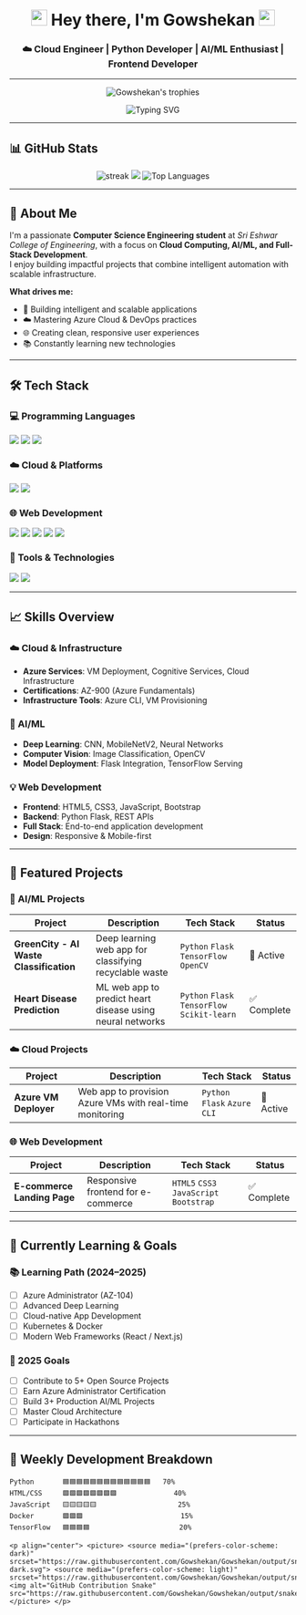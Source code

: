 <h1 align="center">
  <img src="https://media.giphy.com/media/hvRJCLFzcasrR4ia7z/giphy.gif" width="28">
  Hey there, I'm Gowshekan
  <img src="https://media.giphy.com/media/hvRJCLFzcasrR4ia7z/giphy.gif" width="28">
</h1>

<h3 align="center">☁️ Cloud Engineer | Python Developer | AI/ML Enthusiast | Frontend Developer</h3>

---

<!-- 🏆 GitHub Trophies -->
<p align="center">
  <img src="https://github-profile-trophy.vercel.app/?username=Gowshekan&theme=nord&column=7&no-frame=true" alt="Gowshekan's trophies" />
</p>

<!-- 🧠 Typing Animation -->
<p align="center">
  <img src="https://readme-typing-svg.demolab.com?font=Fira+Code&pause=1000&color=00C7FF&center=true&vCenter=true&width=500&lines=Cloud+Engineer;Python+Developer;AI%2FML+Enthusiast;Azure+Certified;Frontend+Developer;Open+Source+Contributor" alt="Typing SVG" />
</p>

---

## 📊 GitHub Stats

<div align="center">
  <img src="https://github-readme-streak-stats.herokuapp.com?user=Gowshekan&theme=tokyonight&hide_border=true" alt="streak" />
  <img src="https://github-readme-stats.vercel.app/api?username=Gowshekan&show_icons=true&theme=tokyonight&hide_border=true" />
  <img src="https://github-readme-stats.vercel.app/api/top-langs/?username=Gowshekan&theme=tokyonight&hide_border=true&layout=compact" alt="Top Languages" />
</div>

---

## 🧠 About Me

I'm a passionate **Computer Science Engineering student** at *Sri Eshwar College of Engineering*, with a focus on **Cloud Computing, AI/ML, and Full-Stack Development**.  
I enjoy building impactful projects that combine intelligent automation with scalable infrastructure.

**What drives me:**
- 🚀 Building intelligent and scalable applications  
- ☁️ Mastering Azure Cloud & DevOps practices  
- 🌐 Creating clean, responsive user experiences  
- 📚 Constantly learning new technologies  

---

## 🛠️ Tech Stack

### 💻 Programming Languages
<p>
  <img src="https://img.shields.io/badge/Python-3776AB?style=for-the-badge&logo=python&logoColor=white" />
  <img src="https://img.shields.io/badge/C-A8B9CC?style=for-the-badge&logo=c&logoColor=black" />
  <img src="https://img.shields.io/badge/C++-00599C?style=for-the-badge&logo=c%2B%2B&logoColor=white" />
</p>

### ☁️ Cloud & Platforms
<p>
  <img src="https://img.shields.io/badge/Microsoft_Azure-0089D6?style=for-the-badge&logo=microsoft-azure&logoColor=white" />
  <img src="https://img.shields.io/badge/GitHub-181717?style=for-the-badge&logo=github&logoColor=white" />
</p>

### 🌐 Web Development
<p>
  <img src="https://img.shields.io/badge/HTML5-E34F26?style=for-the-badge&logo=html5&logoColor=white" />
  <img src="https://img.shields.io/badge/CSS3-1572B6?style=for-the-badge&logo=css3&logoColor=white" />
  <img src="https://img.shields.io/badge/JavaScript-F7DF1E?style=for-the-badge&logo=javascript&logoColor=black" />
  <img src="https://img.shields.io/badge/Bootstrap-7952B3?style=for-the-badge&logo=bootstrap&logoColor=white" />
  <img src="https://img.shields.io/badge/Flask-000000?style=for-the-badge&logo=flask&logoColor=white" />
</p>

### 🔧 Tools & Technologies
<p>
  <img src="https://img.shields.io/badge/Git-F05032?style=for-the-badge&logo=git&logoColor=white" />
  <img src="https://img.shields.io/badge/Canva-00C4CC?style=for-the-badge&logo=canva&logoColor=white" />
</p>

---

## 📈 Skills Overview

### ☁️ Cloud & Infrastructure
- **Azure Services**: VM Deployment, Cognitive Services, Cloud Infrastructure  
- **Certifications**: AZ-900 (Azure Fundamentals)  
- **Infrastructure Tools**: Azure CLI, VM Provisioning  

### 🤖 AI/ML
- **Deep Learning**: CNN, MobileNetV2, Neural Networks  
- **Computer Vision**: Image Classification, OpenCV  
- **Model Deployment**: Flask Integration, TensorFlow Serving  

### 💡 Web Development
- **Frontend**: HTML5, CSS3, JavaScript, Bootstrap  
- **Backend**: Python Flask, REST APIs  
- **Full Stack**: End-to-end application development  
- **Design**: Responsive & Mobile-first  

---

## 🚀 Featured Projects

### 🤖 AI/ML Projects
| Project | Description | Tech Stack | Status |
|----------|-------------|------------|--------|
| **GreenCity - AI Waste Classification** | Deep learning web app for classifying recyclable waste | `Python` `Flask` `TensorFlow` `OpenCV` | 🚀 Active |
| **Heart Disease Prediction** | ML web app to predict heart disease using neural networks | `Python` `Flask` `TensorFlow` `Scikit-learn` | ✅ Complete |

### ☁️ Cloud Projects
| Project | Description | Tech Stack | Status |
|----------|-------------|------------|--------|
| **Azure VM Deployer** | Web app to provision Azure VMs with real-time monitoring | `Python` `Flask` `Azure CLI` | 🚀 Active |

### 🌐 Web Development
| Project | Description | Tech Stack | Status |
|----------|-------------|------------|--------|
| **E-commerce Landing Page** | Responsive frontend for e-commerce | `HTML5` `CSS3` `JavaScript` `Bootstrap` | ✅ Complete |

---

## 🌱 Currently Learning & Goals

### 📚 Learning Path (2024–2025)
- [ ] Azure Administrator (AZ-104)  
- [ ] Advanced Deep Learning  
- [ ] Cloud-native App Development  
- [ ] Kubernetes & Docker  
- [ ] Modern Web Frameworks (React / Next.js)

### 🎯 2025 Goals
- [ ] Contribute to 5+ Open Source Projects  
- [ ] Earn Azure Administrator Certification  
- [ ] Build 3+ Production AI/ML Projects  
- [ ] Master Cloud Architecture  
- [ ] Participate in Hackathons  

---

## 📆 Weekly Development Breakdown
```text
Python       🟦🟦🟦🟦🟦🟦🟦🟦🟦🟦🟦🟦🟦   70%
HTML/CSS     🟩🟩🟩🟩🟩🟩🟩🟩              40%
JavaScript   🟨🟨🟨🟨🟨                    25%
Docker       🟪🟪🟪                        15%
TensorFlow   🟦🟦🟦🟦                      20%

<p align="center"> <picture> <source media="(prefers-color-scheme: dark)" srcset="https://raw.githubusercontent.com/Gowshekan/Gowshekan/output/snake-dark.svg"> <source media="(prefers-color-scheme: light)" srcset="https://raw.githubusercontent.com/Gowshekan/Gowshekan/output/snake.svg"> <img alt="GitHub Contribution Snake" src="https://raw.githubusercontent.com/Gowshekan/Gowshekan/output/snake.svg"> </picture> </p>
